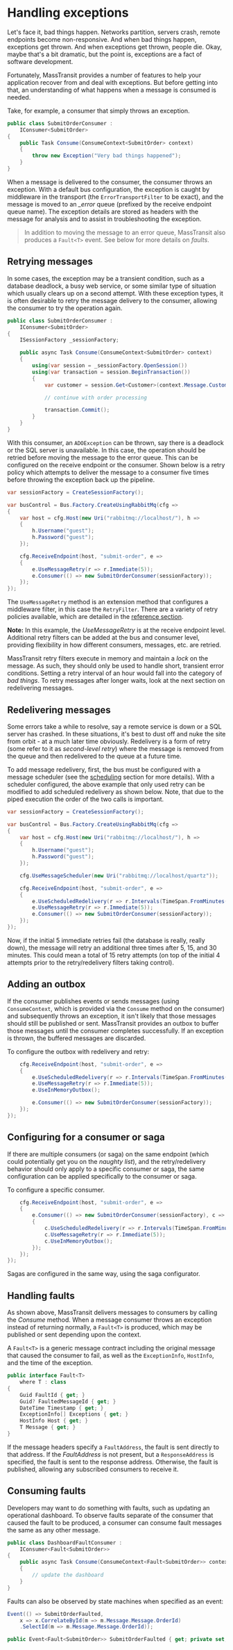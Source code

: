 # Handling exceptions

Let's face it, bad things happen. Networks partition, servers crash, remote endpoints become non-responsive. And when bad things happen, exceptions get thrown. And when exceptions get thrown, people die. Okay, maybe that's a bit dramatic, but the point is, exceptions are a fact of software development.

Fortunately, MassTransit provides a number of features to help your application recover from and deal with exceptions. But before getting into that, an understanding of what happens when a message is consumed is needed.

Take, for example, a consumer that simply throws an exception.

```csharp
public class SubmitOrderConsumer :
    IConsumer<SubmitOrder>
{
    public Task Consume(ConsumeContext<SubmitOrder> context)
    {
        throw new Exception("Very bad things happened");
    }
}
```

When a message is delivered to the consumer, the consumer throws an exception. With a default bus configuration, the exception is caught by middleware in the transport (the `ErrorTransportFilter` to be exact), and the message is moved to an *_error* queue (prefixed by the receive endpoint queue name). The exception details are stored as headers with the message for analysis and to assist in troubleshooting the exception.

> In addition to moving the message to an error queue, MassTransit also produces a `Fault<T>` event. See below for more details on _faults_.

## Retrying messages

In some cases, the exception may be a transient condition, such as a database deadlock, a busy web service, or some similar type of situation which usually clears up on a second attempt. With these exception types, it is often desirable to retry the message delivery to the consumer, allowing the consumer to try the operation again.

```csharp
public class SubmitOrderConsumer :
    IConsumer<SubmitOrder>
{
    ISessionFactory _sessionFactory;

    public async Task Consume(ConsumeContext<SubmitOrder> context)
    {
        using(var session = _sessionFactory.OpenSession())
        using(var transaction = session.BeginTransaction())
        {
            var customer = session.Get<Customer>(context.Message.CustomerId);

            // continue with order processing

            transaction.Commit();
        }
    }
}
```

With this consumer, an `ADOException` can be thrown, say there is a deadlock or the SQL server is unavailable. In this case, the operation should be retried before moving the message to the error queue. This can be configured on the receive endpoint or the consumer. Shown below is a retry policy which attempts to deliver the message to a consumer five times before throwing the exception back up the pipeline.

```csharp
var sessionFactory = CreateSessionFactory();

var busControl = Bus.Factory.CreateUsingRabbitMq(cfg =>
{
    var host = cfg.Host(new Uri("rabbitmq://localhost/"), h =>
    {
        h.Username("guest");
        h.Password("guest");
    });

    cfg.ReceiveEndpoint(host, "submit-order", e =>
    {
        e.UseMessageRetry(r => r.Immediate(5));
        e.Consumer(() => new SubmitOrderConsumer(sessionFactory));
    });
});
```

The `UseMessageRetry` method is an extension method that configures a middleware filter, in this case the `RetryFilter`. There are a variety of retry policies available, which are detailed in the [reference section](retries.md).

<div class="alert alert-info">
<b>Note:</b>
    In this example, the <i>UseMessageRetry</i> is at the receive endpoint level. Additional retry filters can be added at the bus and consumer level, providing flexibility in how different consumers, messages, etc. are retried.
</div>

MassTransit retry filters execute in memory and maintain a _lock_ on the message. As such, they should only be used to handle short, transient error conditions. Setting a retry interval of an hour would fall into the category of _bad things_. To retry messages after longer waits, look at the next section on redelivering messages.

## Redelivering messages

Some errors take a while to resolve, say a remote service is down or a SQL server has crashed. In these situations, it's best to dust off and nuke the site from orbit - at a much later time obviously. Redelivery is a form of retry (some refer to it as _second-level retry_) where the message is removed from the queue and then redelivered to the queue at a future time.

To add message redelivery, first, the bus must be configured with a message scheduler (see the [scheduling](usage/scheduling/README.md) section for more details). With a scheduler configured, the above example that only used retry can be modified to add scheduled redelivery as shown below. Note, that due to the piped execution the order of the two calls is important.

```csharp
var sessionFactory = CreateSessionFactory();

var busControl = Bus.Factory.CreateUsingRabbitMq(cfg =>
{
    var host = cfg.Host(new Uri("rabbitmq://localhost/"), h =>
    {
        h.Username("guest");
        h.Password("guest");
    });

    cfg.UseMessageScheduler(new Uri("rabbitmq://localhost/quartz"));

    cfg.ReceiveEndpoint(host, "submit-order", e =>
    {
        e.UseScheduledRedelivery(r => r.Intervals(TimeSpan.FromMinutes(5), TimeSpan.FromMinutes(15), TimeSpan.FromMinutes(30)));
        e.UseMessageRetry(r => r.Immediate(5));
        e.Consumer(() => new SubmitOrderConsumer(sessionFactory));
    });
});
```

Now, if the initial 5 immediate retries fail (the database is really, really down), the message will retry an additional three times after 5, 15, and 30 minutes. This could mean a total of 15 retry attempts (on top of the initial 4 attempts prior to the retry/redelivery filters taking control).

## Adding an outbox

If the consumer publishes events or sends messages (using `ConsumeContext`, which is provided via the `Consume` method on the consumer) and subsequently throws an exception, it isn't likely that those messages should still be published or sent. MassTransit provides an outbox to buffer those messages until the consumer completes successfully. If an exception is thrown, the buffered messages are discarded.

To configure the outbox with redelivery and retry:

```csharp
    cfg.ReceiveEndpoint(host, "submit-order", e =>
    {
        e.UseScheduledRedelivery(r => r.Intervals(TimeSpan.FromMinutes(5), TimeSpan.FromMinutes(15), TimeSpan.FromMinutes(30)));
        e.UseMessageRetry(r => r.Immediate(5));
        e.UseInMemoryOutbox();

        e.Consumer(() => new SubmitOrderConsumer(sessionFactory));
    });
});
```

## Configuring for a consumer or saga

If there are multiple consumers (or saga) on the same endpoint (which could potentially get you on the _naughty list_), and the retry/redelivery behavior should only apply to a specific consumer or saga, the same configuration can be applied specifically to the consumer or saga.

To configure a specific consumer.

```csharp
    cfg.ReceiveEndpoint(host, "submit-order", e =>
    {
        e.Consumer(() => new SubmitOrderConsumer(sessionFactory), c =>
        {
            c.UseScheduledRedelivery(r => r.Intervals(TimeSpan.FromMinutes(5), TimeSpan.FromMinutes(15), TimeSpan.FromMinutes(30)));
            c.UseMessageRetry(r => r.Immediate(5));
            c.UseInMemoryOutbox();
        });
    });
});
```

Sagas are configured in the same way, using the saga configurator.

## Handling faults

As shown above, MassTransit delivers messages to consumers by calling the _Consume_ method. When a message consumer throws an exception instead of returning normally, a `Fault<T>` is produced, which may be published or sent depending upon the context.

A `Fault<T>` is a generic message contract including the original message that caused the consumer to fail, as well as the `ExceptionInfo`, `HostInfo`, and the time of the exception.

```csharp
public interface Fault<T>
    where T : class
{
    Guid FaultId { get; }
    Guid? FaultedMessageId { get; }
    DateTime Timestamp { get; }
    ExceptionInfo[] Exceptions { get; }
    HostInfo Host { get; }
    T Message { get; }
}
```

If the message headers specify a `FaultAddress`, the fault is sent directly to that address. If the _FaultAddress_ is not present, but a `ResponseAddress` is specified, the fault is sent to the response address. Otherwise, the fault is published, allowing any subscribed consumers to receive it.

## Consuming faults

Developers may want to do something with faults, such as updating an operational dashboard. To observe faults separate of the consumer that caused the fault to be produced, a consumer can consume fault messages the same as any other message.

```csharp
public class DashboardFaultConsumer :
    IConsumer<Fault<SubmitOrder>>
{
    public async Task Consume(ConsumeContext<Fault<SubmitOrder>> context)
    {
        // update the dashboard
    }
}
```

Faults can also be observed by state machines when specified as an event:

```csharp
Event(() => SubmitOrderFaulted, 
    x => x.CorrelateById(m => m.Message.Message.OrderId)
    .SelectId(m => m.Message.Message.OrderId));

public Event<Fault<SubmitOrder>> SubmitOrderFaulted { get; private set; }
```
